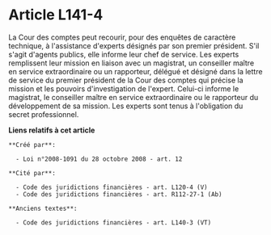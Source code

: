# Article L141-4

La Cour des comptes peut recourir, pour des enquêtes de caractère technique, à l'assistance d'experts désignés par son
premier président. S'il s'agit d'agents publics, elle informe leur chef de service. Les experts remplissent leur mission en
liaison avec un magistrat, un conseiller maître en service extraordinaire ou un rapporteur, délégué et désigné dans la lettre
de service du premier président de la Cour des comptes qui précise la mission et les pouvoirs d'investigation de l'expert.
Celui-ci informe le magistrat, le conseiller maître en service extraordinaire ou le rapporteur du développement de sa
mission. Les experts sont tenus à l'obligation du secret professionnel.

**Liens relatifs à cet article**

	**Créé par**:

	  - Loi n°2008-1091 du 28 octobre 2008 - art. 12

	**Cité par**:

	  - Code des juridictions financières - art. L120-4 (V)
	  - Code des juridictions financières - art. R112-27-1 (Ab)

	**Anciens textes**:

	  - Code des juridictions financières - art. L140-3 (VT)
